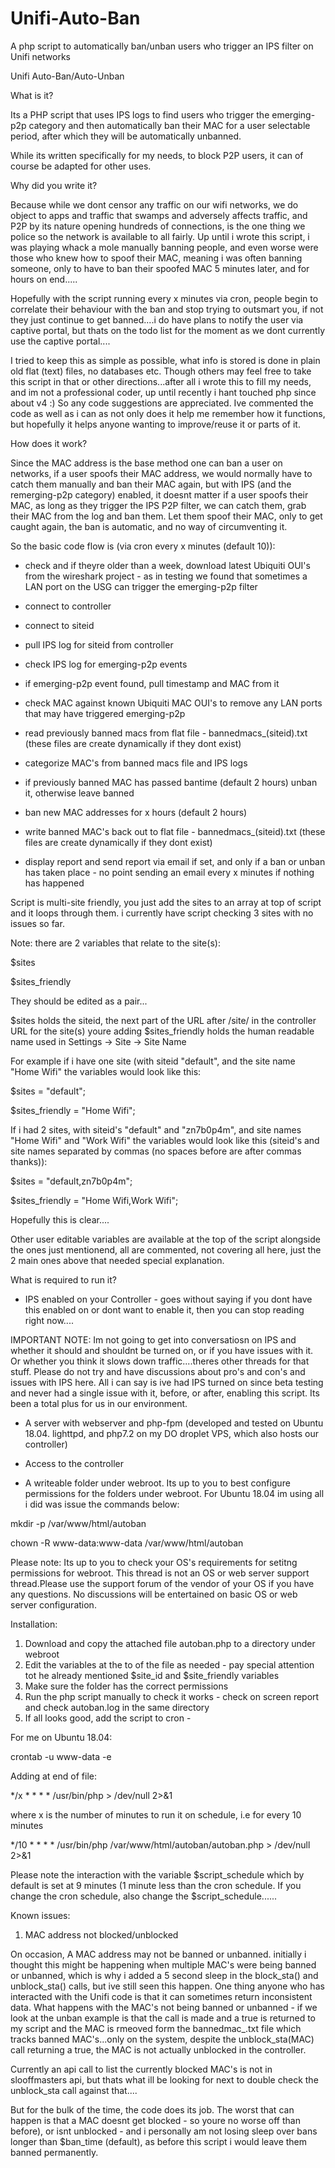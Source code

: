 # Unifi-Auto-Ban
A php script to automatically ban/unban users who trigger an IPS filter on Unifi networks


Unifi Auto-Ban/Auto-Unban


What is it?


Its a PHP script that uses IPS logs to find users who trigger the emerging-p2p category and then automatically ban their MAC
for a user selectable period, after which they will be automatically unbanned.


While its written specifically for my needs, to block P2P users, it can of course be adapted for other uses.


Why did you write it?


Because while we dont censor any traffic on our wifi networks, we do object to apps and traffic that swamps and adversely affects traffic, and P2P by its nature opening hundreds of connections, is the one thing we police so the network is available to all fairly. Up until i wrote this script, i was playing whack a mole manually banning people, and even worse were those who knew how to spoof their MAC, meaning i was often banning someone, only to have to ban their spoofed MAC 5 minutes later, and for hours on end.....


Hopefully with the script running every x minutes via cron, people begin to correlate their behaviour with the ban and stop trying to outsmart you, if not they just continue to get banned....i do have plans to notify the user via captive portal, but thats on the todo list for the moment as we dont currently use the captive portal....


I tried to keep this as simple as possible, what info is stored is done in plain old flat (text) files, no databases etc. Though others may feel free to take this script in that or other directions...after all i wrote this to fill my needs, and im not a professional coder, up until recently i hant touched php since about v4 :) So any code suggestions are appreciated. Ive commented the code as well as i can as not only does it help me remember how it functions, but hopefully it helps anyone wanting to improve/reuse it or parts of it.


How does it work?


Since the MAC address is the base method one can ban a user on networks, if a user spoofs their MAC address, we would normally have to catch them manually and ban their MAC again, but with IPS (and the remerging-p2p category) enabled, it doesnt matter if a user spoofs their MAC, as long as they trigger the IPS P2P filter, we can catch them, grab their MAC from the log and ban them. Let them spoof their MAC, only to get caught again, the ban is automatic, and no way of circumventing it.


So the basic code flow is (via cron every x minutes (default 10)):


* check and if theyre older than a week, download latest Ubiquiti OUI's from the wireshark project - as in testing we found that sometimes a LAN port on the USG can trigger the emerging-p2p filter

* connect to controller

* connect to siteid
* pull IPS log for siteid from controller
* check IPS log for emerging-p2p events
* if emerging-p2p event found, pull timestamp and MAC from it
* check MAC against known Ubiquiti MAC OUI's to remove any LAN ports that may have triggered emerging-p2p
* read previously banned macs from flat file - bannedmacs_(siteid).txt (these files are create dynamically if they dont exist)
* categorize MAC's from banned macs file and IPS logs
* if previously banned MAC has passed bantime (default 2 hours) unban it, otherwise leave banned
* ban new MAC addresses for x hours (default 2 hours)
* write banned MAC's back out to flat file - bannedmacs_(siteid).txt (these files are create dynamically if they dont exist)
* display report and send report via email if set, and only if a ban or unban has taken place - no point sending an email every x minutes if nothing has happened


Script is multi-site friendly, you just add the sites to an array at top of script and it loops through them. i currently have script checking 3 sites with no issues so far.


Note: there are 2 variables that relate to the site(s):


$sites

$sites_friendly


They should be edited as a pair...


$sites holds the siteid, the next part of the URL after /site/ in the controller URL for the site(s) youre adding
$sites_friendly holds the human readable name used in Settings -> Site -> Site Name


For example if i have one site (with siteid "default", and the site name "Home Wifi" the variables would look like this:


$sites = "default";

$sites_friendly = "Home Wifi";


If i had 2 sites, with siteid's "default" and "zn7b0p4m", and site names "Home Wifi" and "Work Wifi" the variables would
look like this (siteid's and site names separated by commas (no spaces before are after commas thanks)):


$sites = "default,zn7b0p4m";

$sites_friendly = "Home Wifi,Work Wifi";


Hopefully this is clear....


Other user editable variables are available at the top of the script alongside the ones just mentionend, all are commented,
not covering all here, just the 2 main ones above that needed special explanation.


What is required to run it?


* IPS enabled on your Controller - goes without saying if you dont have this enabled on or dont want to enable it, then you can stop reading right now....


IMPORTANT NOTE: Im not going to get into conversatiosn on IPS and whether it should and shouldnt be turned on, or if you have issues with it. Or whether you think it slows down traffic....theres other threads for that stuff. Please do not try and have discussions about pro's and con's and issues with IPS here. All i can say is ive had IPS turned on since beta testing and never had a single issue with it, before, or after, enabling this script. Its been a total plus for us in our environment.


* A server with webserver and php-fpm (developed and tested on Ubuntu 18.04. lighttpd, and php7.2 on my DO droplet VPS, which also hosts our controller)

* Access to the controller

* A writeable folder under webroot. Its up to you to best configure permissions for the folders under webroot. For Ubuntu 18.04 im using all i did was issue the commands below:


mkdir -p /var/www/html/autoban

chown -R www-data:www-data /var/www/html/autoban


Please note: Its up to you to check your OS's requirements for setitng permissions for webroot. This thread is not an OS or web server support thread.Please use the support forum of the vendor of your OS if you have any questions. No discussions will be entertained on basic OS or web server
configuration.


Installation:


1) Download and copy the attached file autoban.php to a directory under webroot
2) Edit the variables at the to of the file as needed - pay special attention tot he already mentioned $site_id and $site_friendly variables
3) Make sure the folder has the correct permissions
4) Run the php script manually to check it works - check on screen report and check autoban.log in the same directory
5) If all looks good, add the script to cron -


For me on Ubuntu 18.04:

crontab -u www-data -e

Adding at end of file:

*/x * * * * /usr/bin/php <path to script under webroot> > /dev/null 2>&1

where x is the number of minutes to run it on schedule, i.e for every 10 minutes

*/10 * * * * /usr/bin/php /var/www/html/autoban/autoban.php > /dev/null 2>&1

Please note the interaction with the variable $script_schedule which by default is set at 9 minutes (1 minute less than the cron schedule. If you change the cron schedule, also change the $script_schedule......


Known issues:


1) MAC address not blocked/unblocked


On occasion, A MAC address may not be banned or unbanned. initially i thought this might be happening when multiple MAC's were being banned or unbanned, which is why i added a 5 second sleep in the block_sta() and unblock_sta() calls, but ive still seen this happen. One thing anyone who has interacted with the Unifi code is that it can sometimes return inconsistent data. What happens with the MAC's not being banned or unbanned - if we look at the unban example is that the call is made and a true is returned to my script and the MAC is rmeoved form the bannedmac_<siteid>.txt file which tracks banned MAC's...only on the system, despite the unblock_sta(MAC) call returning a true, the MAC is not actually unblocked in the controller.


Currently an api call to list the currently blocked MAC's is not in slooffmasters api, but thats what ill be looking for next to double check the unblock_sta call against that....


But for the bulk of the time, the code does its job. The worst that can happen is that a MAC doesnt get blocked - so youre no worse off than before), or isnt unblocked - and i personally am not losing sleep over bans longer than $ban_time (default), as before this script i would leave them banned permanently.





